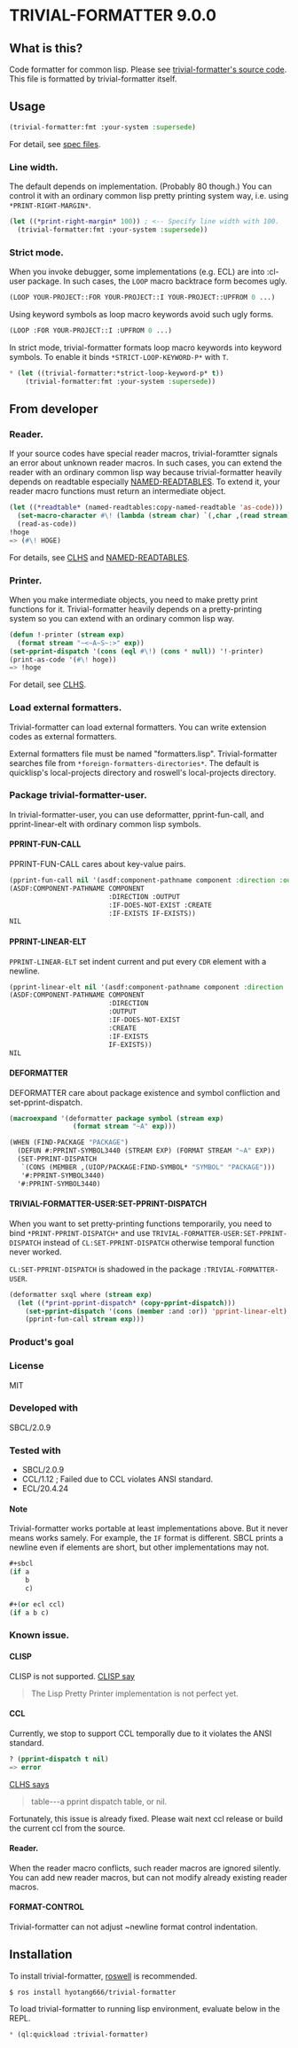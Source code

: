# TRIVIAL-FORMATTER 9.0.0
## What is this?
Code formatter for common lisp.
Please see [trivial-formatter's source code](src/trivial-formatter.lisp).
This file is formatted by trivial-formatter itself.

## Usage

```lisp
(trivial-formatter:fmt :your-system :supersede)
```

For detail, see [spec files](spec/trivial-formatter.lisp).

### Line width.
The default depends on implementation.
(Probably 80 though.)
You can control it with an ordinary common lisp pretty printing system way, i.e. using `*PRINT-RIGHT-MARGIN*`.

```lisp
(let ((*print-right-margin* 100)) ; <-- Specify line width with 100.
  (trivial-formatter:fmt :your-system :supersede))
```

### Strict mode.
When you invoke debugger, some implementations (e.g. ECL) are into :cl-user package.
In such cases, the `LOOP` macro backtrace form becomes ugly.

```lisp
(LOOP YOUR-PROJECT::FOR YOUR-PROJECT::I YOUR-PROJECT::UPFROM 0 ...)
```

Using keyword symbols as loop macro keywords avoid such ugly forms.

```lisp
(LOOP :FOR YOUR-PROJECT::I :UPFROM 0 ...)
```
In strict mode, trivial-formatter formats loop macro keywords into keyword symbols.
To enable it binds `*STRICT-LOOP-KEYWORD-P*` with `T`.

```lisp
* (let ((trivial-formatter:*strict-loop-keyword-p* t))
    (trivial-formatter:fmt :your-system :supersede))
```

## From developer
### Reader.
If your source codes have special reader macros, trivial-foramtter signals an error about unknown reader macros.
In such cases, you can extend the reader with an ordinary common lisp way because trivial-formatter heavily depends on readtable especially [NAMED-READTABLES](https://github.com/melisgl/named-readtables).
To extend it, your reader macro functions must return an intermediate object.

```lisp
(let ((*readtable* (named-readtables:copy-named-readtable 'as-code)))
  (set-macro-character #\! (lambda (stream char) `(,char ,(read stream))))
  (read-as-code))
!hoge
=> (#\! HOGE)
```

For details, see [CLHS](http://www.lispworks.com/documentation/HyperSpec/Body/c_reader.htm)
and [NAMED-READTABLES](https://github.com/melisgl/named-readtables).

### Printer.
When you make intermediate objects, you need to make pretty print functions for it.
Trivial-formatter heavily depends on a pretty-printing system so you can extend with an ordinary common lisp way.

```lisp
(defun !-printer (stream exp)
  (format stream "~<~A~S~:>" exp))
(set-pprint-dispatch '(cons (eql #\!) (cons * null)) '!-printer)
(print-as-code '(#\! hoge))
=> !hoge
```

For detail, see [CLHS](http://www.lispworks.com/documentation/HyperSpec/Body/22_bb.htm).

### Load external formatters.
Trivial-formatter can load external formatters.
You can write extension codes as external formatters.

External formatters file must be named "formatters.lisp".
Trivial-formatter searches file from `*foreign-formatters-directories*`.
The default is quicklisp's local-projects directory and roswell's local-projects directory.

### Package trivial-formatter-user.
In trivial-formatter-user, you can use deformatter, pprint-fun-call, and pprint-linear-elt with ordinary common lisp symbols.

#### PPRINT-FUN-CALL
PPRINT-FUN-CALL cares about key-value pairs.

```lisp
(pprint-fun-call nil '(asdf:component-pathname component :direction :output :if-does-not-exist :create :if-exists if-exists))
(ASDF:COMPONENT-PATHNAME COMPONENT
                         :DIRECTION :OUTPUT
                         :IF-DOES-NOT-EXIST :CREATE
                         :IF-EXISTS IF-EXISTS))
NIL
```

#### PPRINT-LINEAR-ELT
`PPRINT-LINEAR-ELT` set indent current and put every `CDR` element with a newline.

```lisp
(pprint-linear-elt nil '(asdf:component-pathname component :direction :output :if-does-not-exist :create :if-exists if-exists))
(ASDF:COMPONENT-PATHNAME COMPONENT
                         :DIRECTION
                         :OUTPUT
                         :IF-DOES-NOT-EXIST
                         :CREATE
                         :IF-EXISTS
                         IF-EXISTS))
NIL
```

#### DEFORMATTER
DEFORMATTER care about package existence and symbol confliction and set-pprint-dispatch.

```lisp
(macroexpand '(deformatter package symbol (stream exp)
                (format stream "~A" exp)))

(WHEN (FIND-PACKAGE "PACKAGE")
  (DEFUN #:PPRINT-SYMBOL3440 (STREAM EXP) (FORMAT STREAM "~A" EXP))
  (SET-PPRINT-DISPATCH
   `(CONS (MEMBER ,(UIOP/PACKAGE:FIND-SYMBOL* "SYMBOL" "PACKAGE")))
   '#:PPRINT-SYMBOL3440)
  '#:PPRINT-SYMBOL3440)
```

#### TRIVIAL-FORMATTER-USER:SET-PPRINT-DISPATCH
When you want to set pretty-printing functions temporarily, you need to bind `*PRINT-PPRINT-DISPATCH*` and use `TRIVIAL-FORMATTER-USER:SET-PPRINT-DISPATCH` instead of `CL:SET-PPRINT-DISPATCH` otherwise temporal function never worked.

`CL:SET-PPRINT-DISPATCH` is shadowed in the package `:TRIVIAL-FORMATTER-USER`.

```lisp
(deformatter sxql where (stream exp)
  (let ((*print-pprint-dispatch* (copy-pprint-dispatch)))
    (set-pprint-dispatch '(cons (member :and :or)) 'pprint-linear-elt)
    (pprint-fun-call stream exp)))
```

### Product's goal

### License
MIT

### Developed with
SBCL/2.0.9

### Tested with
* SBCL/2.0.9
* CCL/1.12 ; Failed due to CCL violates ANSI standard.
* ECL/20.4.24

#### Note
Trivial-formatter works portable at least implementations above.
But it never means works samely.
For example, the `IF` format is different.
SBCL prints a newline even if elements are short, but other implementations may not.

```lisp
#+sbcl
(if a
    b
    c)

#+(or ecl ccl)
(if a b c)
```
### Known issue.
#### CLISP
CLISP is not supported.
[CLISP say](https://clisp.sourceforge.io/impnotes.html#clpp)

> The Lisp Pretty Printer implementation is not perfect yet.

#### CCL
Currently, we stop to support CCL temporally due to it violates the ANSI standard.

```lisp
? (pprint-dispatch t nil)
=> error
```

[CLHS says](http://www.lispworks.com/documentation/HyperSpec/Body/f_ppr_di.htm)

> table---a pprint dispatch table, or nil.

Fortunately, this issue is already fixed.
Please wait next ccl release or build the current ccl from the source.

#### Reader.
When the reader macro conflicts, such reader macros are ignored silently.
You can add new reader macros, but can not modify already existing reader macros.

#### FORMAT-CONTROL
Trivial-formatter can not adjust ~newline format control indentation.

## Installation
To install trivial-formatter, [roswell](https://github.com/roswell/roswell) is recommended.

```shell
$ ros install hyotang666/trivial-formatter
```

To load trivial-formatter to running lisp environment, evaluate below in the REPL.

```lisp
* (ql:quickload :trivial-formatter)
```

